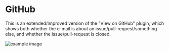 # GitHub

This is an extended/improved version of the "View on GitHub" plugin, which shows both whether the e-mail is about an issue/pull-request/something else, and whether the issue/pull-request is closed.

![example image](https://cloud.githubusercontent.com/assets/1260646/22115682/e3839392-de65-11e6-9714-1e25c6983173.png)
